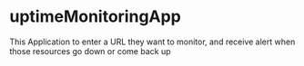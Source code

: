 # uptimeMonitoringApp
This Application to enter a URL they want to monitor, and receive alert when those resources go down or come back up
